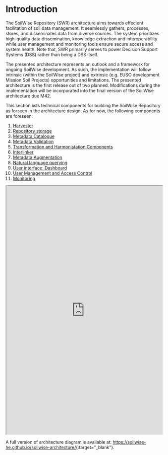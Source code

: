 # Introduction

The SoilWise Repository (SWR) architecture aims towards effecient facilitation of soil data management. It seamlessly gathers, processes, stores, and disseminates data from diverse sources. The system prioritizes high-quality data dissemination, knowledge extraction and interoperability while user management and monitoring tools ensure secure access and system health. Note that, SWR primarily serves to power Decision Support Systems (DSS) rather than being a DSS itself.

The presented architecture represents an outlook and a framework for ongoing SoilWise development. As such, the implementation will follow intrinsic (within the SoilWise project) and extrinsic (e.g. EUSO development Mission Soil Projects) opportunities and limitations. The presented architecture is the first release out of two planned. Modifications during the implementation will be incorporated into the final version of the SoilWise architecture due M42.

This section lists technical components for building the SoilWise Repository as forseen in the architecture design. As for now, the following components are foreseen:

1. [Harvester](ingestion.md)
2. [Repository storage](storage.md)
3. [Metadata Catalogue](catalogue.md)
4. [Metadata Validation](metadata_validation.md)
5. [Transformation and Harmonistation Components](transformation.md)
6. [Interlinker](interlinker.md)
7. [Metadata Augmentation](metadata_augmentation.md)
8. [Natural language querying](llm.md)
9. [User interface: Dashboard](dashboard.md)
10. [User Management and Access Control](user_management.md)
11. [Monitoring](monitoring.md)

<iframe style="width:100%; height:800px"src="https://soilwise-he.github.io/soilwise-architecture/?view=id-e3ae52bba4fb42dfa0b3900e7d37bdab"></iframe>

A full version of architecture diagram is available at: <https://soilwise-he.github.io/soilwise-architecture/>{:target="_blank"}.
